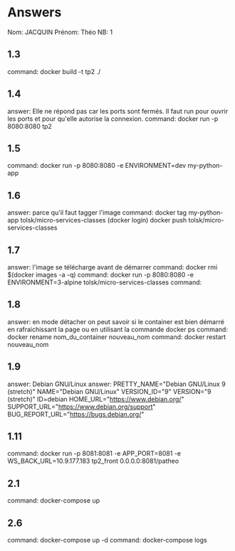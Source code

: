 # Answers

Nom: JACQUIN
Prénom: Théo
NB: 1

## 1.3
command: docker build -t tp2 ./

## 1.4
answer: Elle ne répond pas car les ports sont fermés. Il faut run pour ouvrir les ports et pour qu'elle autorise la connexion.
command: docker run -p 8080:8080 tp2

## 1.5
command: docker run -p 8080:8080  -e ENVIRONMENT=dev my-python-app

## 1.6
answer: parce qu'il faut tagger l'image
command: docker tag my-python-app tolsk/micro-services-classes
         (docker login)
         docker push tolsk/micro-services-classes

## 1.7
answer: l'image se télécharge avant de démarrer
command: docker rmi $(docker images -a -q)
command: docker run -p 8080:8080 -e ENVIRONMENT=3-alpine tolsk/micro-services-classes
command: 

## 1.8
answer: en mode détacher on peut savoir si le container est bien démarré en rafraichissant la page ou en utilisant la commande docker ps
command: docker rename nom_du_container nouveau_nom
command: docker restart nouveau_nom

## 1.9
answer: Debian GNU/Linux
answer: PRETTY_NAME="Debian GNU/Linux 9 (stretch)"
NAME="Debian GNU/Linux"
VERSION_ID="9"
VERSION="9 (stretch)"
ID=debian
HOME_URL="https://www.debian.org/"
SUPPORT_URL="https://www.debian.org/support"
BUG_REPORT_URL="https://bugs.debian.org/"

## 1.11
command: docker run -p 8081:8081  -e APP_PORT=8081 -e WS_BACK_URL=10.9.177.183 tp2_front
0.0.0.0:8081/patheo

## 2.1
command: docker-compose up

## 2.6
command: docker-compose up -d
command: docker-compose logs


